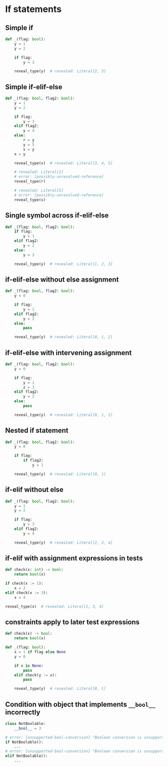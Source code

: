 # If statements

## Simple if

```py
def _(flag: bool):
    y = 1
    y = 2

    if flag:
        y = 3

    reveal_type(y)  # revealed: Literal[2, 3]
```

## Simple if-elif-else

```py
def _(flag: bool, flag2: bool):
    y = 1
    y = 2

    if flag:
        y = 3
    elif flag2:
        y = 4
    else:
        r = y
        y = 5
        s = y
    x = y

    reveal_type(x)  # revealed: Literal[3, 4, 5]

    # revealed: Literal[2]
    # error: [possibly-unresolved-reference]
    reveal_type(r)

    # revealed: Literal[5]
    # error: [possibly-unresolved-reference]
    reveal_type(s)
```

## Single symbol across if-elif-else

```py
def _(flag: bool, flag2: bool):
    if flag:
        y = 1
    elif flag2:
        y = 2
    else:
        y = 3

    reveal_type(y)  # revealed: Literal[1, 2, 3]
```

## if-elif-else without else assignment

```py
def _(flag: bool, flag2: bool):
    y = 0

    if flag:
        y = 1
    elif flag2:
        y = 2
    else:
        pass

    reveal_type(y)  # revealed: Literal[0, 1, 2]
```

## if-elif-else with intervening assignment

```py
def _(flag: bool, flag2: bool):
    y = 0

    if flag:
        y = 1
        z = 3
    elif flag2:
        y = 2
    else:
        pass

    reveal_type(y)  # revealed: Literal[0, 1, 2]
```

## Nested if statement

```py
def _(flag: bool, flag2: bool):
    y = 0

    if flag:
        if flag2:
            y = 1

    reveal_type(y)  # revealed: Literal[0, 1]
```

## if-elif without else

```py
def _(flag: bool, flag2: bool):
    y = 1
    y = 2

    if flag:
        y = 3
    elif flag2:
        y = 4

    reveal_type(y)  # revealed: Literal[2, 3, 4]
```

## if-elif with assignment expressions in tests

```py
def check(x: int) -> bool:
    return bool(x)

if check(x := 1):
    x = 2
elif check(x := 3):
    x = 4

reveal_type(x)  # revealed: Literal[2, 3, 4]
```

## constraints apply to later test expressions

```py
def check(x) -> bool:
    return bool(x)

def _(flag: bool):
    x = 1 if flag else None
    y = 0

    if x is None:
        pass
    elif check(y := x):
        pass

    reveal_type(y)  # revealed: Literal[0, 1]
```

## Condition with object that implements `__bool__` incorrectly

```py
class NotBoolable:
    __bool__ = 3

# error: [unsupported-bool-conversion] "Boolean conversion is unsupported for type `NotBoolable`; its `__bool__` method isn't callable"
if NotBoolable():
    ...
# error: [unsupported-bool-conversion] "Boolean conversion is unsupported for type `NotBoolable`; its `__bool__` method isn't callable"
elif NotBoolable():
    ...
```
